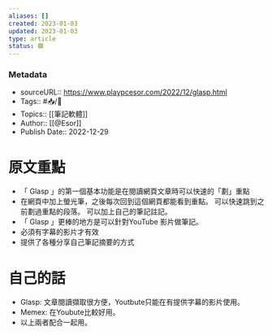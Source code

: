 ```yaml
---
aliases: []
created: 2023-01-03
updated: 2023-01-03
type: article
status: 🟩
---
```

### Metadata
- sourceURL::  https://www.playpcesor.com/2022/12/glasp.html
- Tags:: #📥️/📰️ 
- Topics:: [[筆記軟體]]
- Author:: [[@Esor]]
- Publish Date::  2022-12-29

# 原文重點
- 「 Glasp 」的第一個基本功能是在閱讀網頁文章時可以快速的「劃」重點
- 在網頁中加上螢光筆，之後每次回到這個網頁都能看到重點。 可以快速跳到之前劃過重點的段落。 可以加上自己的筆記註記。
- 「 Glasp 」更棒的地方是可以針對YouTube 影片做筆記。
- 必須有字幕的影片才有效
- 提供了各種分享自己筆記摘要的方式

# 自己的話
- Glasp: 文章閱讀擷取很方便，Youtbute只能在有提供字幕的影片使用。
- Memex: 在Youbute比較好用。
- 以上兩者配合一起用。